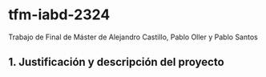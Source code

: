 # tfm-iabd-2324
Trabajo de Final de Máster de Alejandro Castillo, Pablo Oller y Pablo Santos

## 1. Justificación y descripción del proyecto
